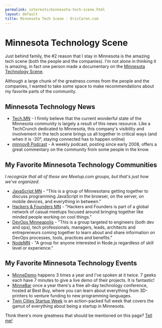 ```yaml
---
permalink: interests/minnesota-tech-scene.html
layout: default
title: Minnesota Tech Scene - EricCaron.com
---
```

# Minnesota Technology Scene

Just behind family, the #2 reason that I stay in Minnesota is the amazing tech scene (both the people and the companies). I'm not alone in thinking it is amazing, in fact one person made a documentary on the [Minnesota Technology Scene](http://documntary.com/).

Although a large chunk of the greatness comes from the people and the companies, I wanted to take some space to make recommendations about my favorite parts of the community.

## Minnesota Technology News
* [Tech.MN](http://tech.mn/) - I firmly believe that the current wonderful state of the Minnesota community is largely a result of this news resource. Like a TechCrunch dedicated to Minnesota, this company's visibility and involvement in the tech scene brings us all together in critical ways (and when it is -20&deg;, staying connected has to happen online)
* [minnov8 Podcast](http://minnov8.com/) - A weekly podcast, posting since early 2008, offers a great commentary on the community from some people in the know.

## My Favorite Minnesota Technology Communities
*I recognize that all of these are Meetup.com groups, but that's just how we've organized.*
* [JavaScript MN](https://www.meetup.com/JavaScriptMN/) - "This is a group of Minnesotans getting together to discuss programming JavaScript in the browser, on the server, on mobile devices, and everything in between."
* [Hackers & Founders MN](https://www.meetup.com/h-f-minneapolis/) - "Hackers and Founders is part of a global network of casual meetups focused around bringing together like minded people working on cool things."
* [DevOps Minneapolis](https://www.meetup.com/DevOps-Minneapolis/) - "This is a group targeted to engineers (both dev and ops), tech professionals, managers, leads, architects and entrepreneurs coming together to learn about and share information on DevOps processes, tools, practices and benefits."
* [NodeMN](https://www.meetup.com/NodeMN/) - "A group for anyone interested in Node.js regardless of skill level or experience."

## My Favorite Minnesota Technology Events
* [MinneDemo](http://minnestar.org/minnedemo/) happens 3 times a year and I've spoken at it twice. 7 geeks each have 7 minutes to give a live demo of their projects. It is fantastic!
* [MinneBar](http://minnestar.org/minnebar/) once a year there's a free all-day technology conference, hosted at Best Buy, where you can learn about everything from 3D-printers to venture funding to new programming languages.
* [Twin Cities Startup Week](http://twincitiesstartupweek.com/) is an action-packed full week that covers the gamut of everything about being a startup in Minnesota.

Think there's more greatness that should be mentioned on this page? [Tell me!](mailto:eric.caron@gmail.com)